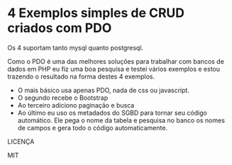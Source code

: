 # 4 Exemplos simples de CRUD criados com PDO

Os 4 suportam tanto mysql quanto postgresql.

Como o PDO é uma das melhores soluções para trabalhar com bancos de dados em PHP eu fiz uma boa pesquisa e testei vários exemplos e estou trazendo o resultado na forma destes 4 exemplos.

- O mais básico usa apenas PDO, nada de css ou javascript.
- O segundo recebe o Bootstrap
- Ao terceiro adiciono paginação e busca
- Ao último eu uso os metadados do SGBD para tornar seu código automático. Ele pega o nome da tabela e pesquisa no banco os nomes de campos e gera todo o código automaticamente.

LICENÇA

MIT

